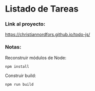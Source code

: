  # Listado de Tareas

### Link al proyecto:
https://christiannordfors.github.io/todo-js/


 ### Notas:
 Reconstruir módulos de Node:
 ```
 npm install
 ```

 Construir build:
 ```
 npm run build
 ```

